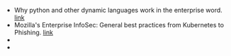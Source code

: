 - Why python and other dynamic languages work in the enterprise word. [link](https://www.fullstackpython.com/enterprise-python.html)
- Mozilla's Enterprise InfoSec: General best practices from Kubernetes to Phishing. [link](https://infosec.mozilla.org/)
- 
- 